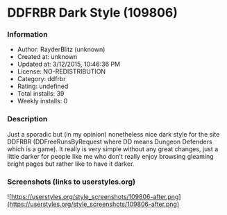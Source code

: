 # DDFRBR Dark Style (109806)

### Information
- Author: RayderBlitz (unknown)
- Created at: unknown
- Updated at: 3/12/2015, 10:46:36 PM
- License: NO-REDISTRIBUTION
- Category: ddfrbr
- Rating: undefined
- Total installs: 39
- Weekly installs: 0


### Description
Just a sporadic but (in my opinion) nonetheless nice dark style for the site DDFRBR (DDFreeRunsByRequest where DD means Dungeon Defenders which is a game).
It really is very simple without any great changes, just a little darker for people like me who don't really enjoy browsing gleaming bright pages but rather like to have it darker.


### Screenshots (links to userstyles.org)
![https://userstyles.org/style_screenshots/109806-after.png](https://userstyles.org/style_screenshots/109806-after.png)


